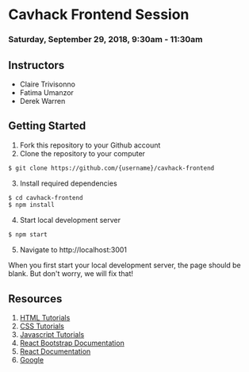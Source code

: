 # Cavhack Frontend Session

### Saturday, September 29, 2018, 9:30am - 11:30am


## Instructors

- Claire Trivisonno
- Fatima Umanzor
- Derek Warren


## Getting Started

1. Fork this repository to your Github account
2. Clone the repository to your computer
``` sh
$ git clone https://github.com/{username}/cavhack-frontend
```
3. Install required dependencies
``` sh
$ cd cavhack-frontend
$ npm install
```
4. Start local development server
``` sh
$ npm start
```
5. Navigate to http://localhost:3001

When you first start your local development server, the page should be blank. But don't worry, we will fix that!


## Resources
1. [HTML Tutorials](https://www.w3schools.com/html/)
2. [CSS Tutorials](https://www.w3schools.com/css/default.asp)
3. [Javascript Tutorials](https://www.w3schools.com/js/default.asp)
4. [React Bootstrap Documentation](https://react-bootstrap.github.io/getting-started/introduction/)
5. [React Documentation](https://reactjs.org/docs/getting-started.html)
6. [Google](https://google.com)
